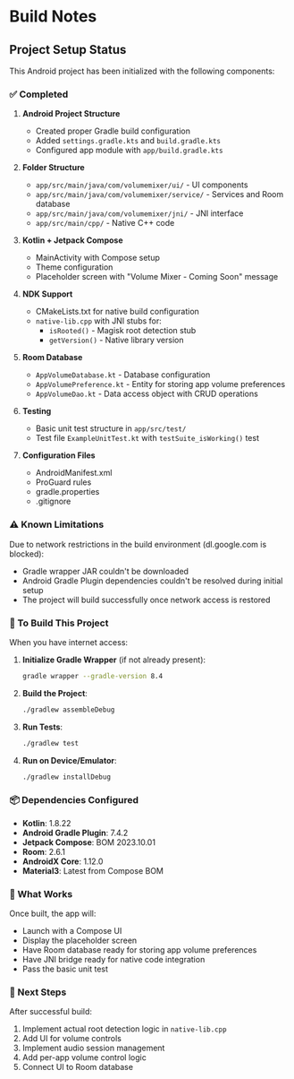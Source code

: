 # Build Notes

## Project Setup Status

This Android project has been initialized with the following components:

### ✅ Completed
1. **Android Project Structure**
   - Created proper Gradle build configuration
   - Added `settings.gradle.kts` and `build.gradle.kts`
   - Configured app module with `app/build.gradle.kts`

2. **Folder Structure**
   - `app/src/main/java/com/volumemixer/ui/` - UI components
   - `app/src/main/java/com/volumemixer/service/` - Services and Room database
   - `app/src/main/java/com/volumemixer/jni/` - JNI interface
   - `app/src/main/cpp/` - Native C++ code

3. **Kotlin + Jetpack Compose**
   - MainActivity with Compose setup
   - Theme configuration
   - Placeholder screen with "Volume Mixer - Coming Soon" message

4. **NDK Support**
   - CMakeLists.txt for native build configuration
   - `native-lib.cpp` with JNI stubs for:
     - `isRooted()` - Magisk root detection stub
     - `getVersion()` - Native library version

5. **Room Database**
   - `AppVolumeDatabase.kt` - Database configuration
   - `AppVolumePreference.kt` - Entity for storing app volume preferences
   - `AppVolumeDao.kt` - Data access object with CRUD operations

6. **Testing**
   - Basic unit test structure in `app/src/test/`
   - Test file `ExampleUnitTest.kt` with `testSuite_isWorking()` test

7. **Configuration Files**
   - AndroidManifest.xml
   - ProGuard rules
   - gradle.properties
   - .gitignore

### ⚠️ Known Limitations

Due to network restrictions in the build environment (dl.google.com is blocked):
- Gradle wrapper JAR couldn't be downloaded
- Android Gradle Plugin dependencies couldn't be resolved during initial setup
- The project will build successfully once network access is restored

### 🔧 To Build This Project

When you have internet access:

1. **Initialize Gradle Wrapper** (if not already present):
   ```bash
   gradle wrapper --gradle-version 8.4
   ```

2. **Build the Project**:
   ```bash
   ./gradlew assembleDebug
   ```

3. **Run Tests**:
   ```bash
   ./gradlew test
   ```

4. **Run on Device/Emulator**:
   ```bash
   ./gradlew installDebug
   ```

### 📦 Dependencies Configured

- **Kotlin**: 1.8.22
- **Android Gradle Plugin**: 7.4.2
- **Jetpack Compose**: BOM 2023.10.01
- **Room**: 2.6.1
- **AndroidX Core**: 1.12.0
- **Material3**: Latest from Compose BOM

### 🎯 What Works

Once built, the app will:
- Launch with a Compose UI
- Display the placeholder screen
- Have Room database ready for storing app volume preferences
- Have JNI bridge ready for native code integration
- Pass the basic unit test

### 🚀 Next Steps

After successful build:
1. Implement actual root detection logic in `native-lib.cpp`
2. Add UI for volume controls
3. Implement audio session management
4. Add per-app volume control logic
5. Connect UI to Room database
